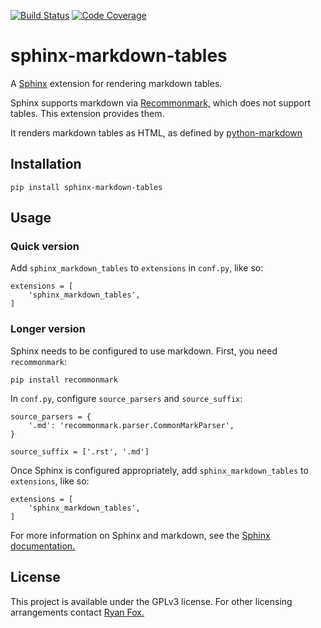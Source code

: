 [![Build Status](https://cd.screwdriver.cd/pipelines/3023/badge)](https://cd.screwdriver.cd/pipelines/3023)
[![Code Coverage](https://codecov.io/gh/dwighthubbard/sphinx-markdown-tables/branch/master/graph/badge.svg)](https://codecov.io/gh/dwighthubbard/sphinx-markdown-tables)

# sphinx-markdown-tables

A [Sphinx](http://www.sphinx-doc.org/en/master/) extension for rendering markdown tables.

Sphinx supports markdown via [Recommonmark,](https://github.com/rtfd/recommonmark) which does not support tables. This
extension provides them.

It renders markdown tables as HTML, as defined by [python-markdown](https://python-markdown.github.io/)

## Installation

    pip install sphinx-markdown-tables

## Usage

### Quick version
Add `sphinx_markdown_tables` to `extensions` in `conf.py`, like so:

    extensions = [
        'sphinx_markdown_tables',
    ]

### Longer version
Sphinx needs to be configured to use markdown. First, you need `recommonmark`:

    pip install recommonmark

In `conf.py`, configure `source_parsers` and `source_suffix`:

    source_parsers = {
        '.md': 'recommonmark.parser.CommonMarkParser',
    }

    source_suffix = ['.rst', '.md']

Once Sphinx is configured appropriately, add `sphinx_markdown_tables` to `extensions`, like so:

    extensions = [
        'sphinx_markdown_tables',
    ]

For more information on Sphinx and markdown, see the
[Sphinx documentation.](http://www.sphinx-doc.org/en/master/usage/markdown.html)

## License
This project is available under the GPLv3 license. For other licensing arrangements contact
[Ryan Fox.](https://foxrow.com)
